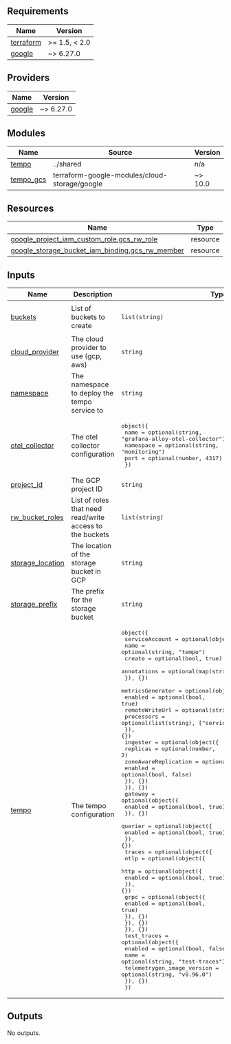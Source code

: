<!-- BEGIN_TF_DOCS -->
## Requirements

| Name | Version |
|------|---------|
| <a name="requirement_terraform"></a> [terraform](#requirement\_terraform) | >= 1.5, < 2.0 |
| <a name="requirement_google"></a> [google](#requirement\_google) | ~> 6.27.0 |

## Providers

| Name | Version |
|------|---------|
| <a name="provider_google"></a> [google](#provider\_google) | ~> 6.27.0 |

## Modules

| Name | Source | Version |
|------|--------|---------|
| <a name="module_tempo"></a> [tempo](#module\_tempo) | ../shared | n/a |
| <a name="module_tempo_gcs"></a> [tempo\_gcs](#module\_tempo\_gcs) | terraform-google-modules/cloud-storage/google | ~> 10.0 |

## Resources

| Name | Type |
|------|------|
| [google_project_iam_custom_role.gcs_rw_role](https://registry.terraform.io/providers/hashicorp/google/latest/docs/resources/project_iam_custom_role) | resource |
| [google_storage_bucket_iam_binding.gcs_rw_member](https://registry.terraform.io/providers/hashicorp/google/latest/docs/resources/storage_bucket_iam_binding) | resource |

## Inputs

| Name | Description | Type | Default | Required |
|------|-------------|------|---------|:--------:|
| <a name="input_buckets"></a> [buckets](#input\_buckets) | List of buckets to create | `list(string)` | <pre>[<br/>  "traces"<br/>]</pre> | no |
| <a name="input_cloud_provider"></a> [cloud\_provider](#input\_cloud\_provider) | The cloud provider to use (gcp, aws) | `string` | `"gcp"` | no |
| <a name="input_namespace"></a> [namespace](#input\_namespace) | The namespace to deploy the tempo service to | `string` | `"monitoring"` | no |
| <a name="input_otel_collector"></a> [otel\_collector](#input\_otel\_collector) | The otel collector configuration | <pre>object({<br/>    name      = optional(string, "grafana-alloy-otel-collector")<br/>    namespace = optional(string, "monitoring")<br/>    port      = optional(number, 4317)<br/>  })</pre> | `{}` | no |
| <a name="input_project_id"></a> [project\_id](#input\_project\_id) | The GCP project ID | `string` | n/a | yes |
| <a name="input_rw_bucket_roles"></a> [rw\_bucket\_roles](#input\_rw\_bucket\_roles) | List of roles that need read/write access to the buckets | `list(string)` | `[]` | no |
| <a name="input_storage_location"></a> [storage\_location](#input\_storage\_location) | The location of the storage bucket in GCP | `string` | n/a | yes |
| <a name="input_storage_prefix"></a> [storage\_prefix](#input\_storage\_prefix) | The prefix for the storage bucket | `string` | `""` | no |
| <a name="input_tempo"></a> [tempo](#input\_tempo) | The tempo configuration | <pre>object({<br/>    serviceAccount = optional(object({<br/>      name        = optional(string, "tempo")<br/>      create      = optional(bool, true)<br/>      annotations = optional(map(string), {})<br/>    }), {})<br/>    metricsGenerator = optional(object({<br/>      enabled        = optional(bool, true)<br/>      remoteWriteUrl = optional(string, "")<br/>      processors     = optional(list(string), ["service-graphs", "span-metrics"])<br/>    }), {})<br/>    ingester = optional(object({<br/>      replicas = optional(number, 2)<br/>      zoneAwareReplication = optional(object({<br/>        enabled = optional(bool, false)<br/>      }), {})<br/>    }), {})<br/>    gateway = optional(object({<br/>      enabled = optional(bool, true)<br/>    }), {})<br/>    querier = optional(object({<br/>      enabled = optional(bool, true)<br/>    }), {})<br/>    traces = optional(object({<br/>      otlp = optional(object({<br/>        http = optional(object({<br/>          enabled = optional(bool, true)<br/>        }), {})<br/>        grpc = optional(object({<br/>          enabled = optional(bool, true)<br/>        }), {})<br/>      }), {})<br/>    }), {})<br/>    test_traces = optional(object({<br/>      enabled                    = optional(bool, false)<br/>      name                       = optional(string, "test-traces")<br/>      telemetrygen_image_version = optional(string, "v0.96.0")<br/>    }), {})<br/>  })</pre> | `{}` | no |

## Outputs

No outputs.
<!-- END_TF_DOCS -->
